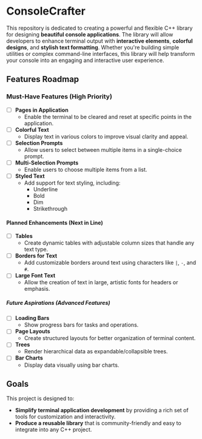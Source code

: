 # ConsoleCrafter

This repository is dedicated to creating a powerful and flexible C++ library for designing **beautiful console applications**. The library will allow developers to enhance terminal output with **interactive elements**, **colorful designs**, and **stylish text formatting**. Whether you're building simple utilities or complex command-line interfaces, this library will help transform your console into an engaging and interactive user experience.

## Features Roadmap

### **Must-Have Features** (High Priority)

- [ ] **Pages in Application**
  - Enable the terminal to be cleared and reset at specific points in the application.
- [ ] **Colorful Text**
  - Display text in various colors to improve visual clarity and appeal.
- [ ] **Selection Prompts**
  - Allow users to select between multiple items in a single-choice prompt.
- [ ] **Multi-Selection Prompts**
  - Enable users to choose multiple items from a list.
- [ ] **Styled Text**
  - Add support for text styling, including:
    - Underline
    - Bold
    - Dim
    - Strikethrough

#### **Planned Enhancements** (Next in Line)

- [ ] **Tables**
  - Create dynamic tables with adjustable column sizes that handle any text type.
- [ ] **Borders for Text**
  - Add customizable borders around text using characters like `|`, `-`, and `#`.
- [ ] **Large Font Text**
  - Allow the creation of text in large, artistic fonts for headers or emphasis.

##### **Future Aspirations** (Advanced Features)

- [ ] **Loading Bars**
  - Show progress bars for tasks and operations.
- [ ] **Page Layouts**
  - Create structured layouts for better organization of terminal content.
- [ ] **Trees**
  - Render hierarchical data as expandable/collapsible trees.
- [ ] **Bar Charts**
  - Display data visually using bar charts.

## Goals

This project is designed to:

- **Simplify terminal application development** by providing a rich set of tools for customization and interactivity.
- **Produce a reusable library** that is community-friendly and easy to integrate into any C++ project.
